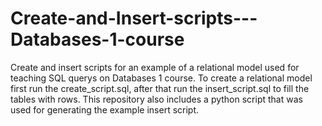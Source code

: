 # Create-and-Insert-scripts---Databases-1-course
Create and insert scripts for an example of a relational model used for teaching SQL querys on Databases 1 course. To create a relational model first run the create_script.sql, after that run the insert_script.sql to fill the tables with rows. This repository also includes a python script that was used for generating the example insert script.
